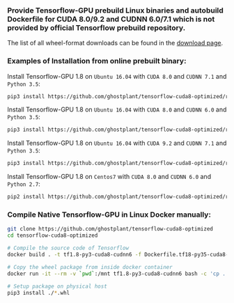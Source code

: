 ### Provide Tensorflow-GPU prebuild Linux binaries and autobuild Dockerfile for CUDA 8.0/9.2 and CUDNN 6.0/7.1 which is not provided by official Tensorflow prebuild repository.

The list of all wheel-format downloads can be found in the [download page](https://github.com/ghostplant/tensorflow-cuda8-cudnn6/releases).

### Examples of Installation from online prebuilt binary:

Install Tensorflow-GPU 1.8 on `Ubuntu 16.04` with `CUDA 8.0` and `CUDNN 7.1` and `Python 3.5`:
```sh
pip3 install https://github.com/ghostplant/tensorflow-cuda8-optimized/releases/download/tf1.8-py35-cuda8-cudnn71/tensorflow-1.8.0-cp35-cp35m-linux_x86_64.whl
```

Install Tensorflow-GPU 1.8 on `Ubuntu 16.04` with `CUDA 8.0` and `CUDNN 6.0` and `Python 3.5`:
```sh
pip3 install https://github.com/ghostplant/tensorflow-cuda8-optimized/releases/download/tf1.8-py35-cuda8-cudnn6/tensorflow-1.8.0-cp35-cp35m-linux_x86_64.whl
```

Install Tensorflow-GPU 1.8 on `Ubuntu 16.04` with `CUDA 9.2` and `CUDNN 7.1` and `Python 3.5`:
```sh
pip3 install https://github.com/ghostplant/tensorflow-cuda8-optimized/releases/download/tf1.8-py35-cuda92-cudnn71/tensorflow-1.8.0-cp35-cp35m-linux_x86_64.whl
```

Install Tensorflow-GPU 1.8 on `Centos7` with `CUDA 8.0` and `CUDNN 6.0` and `Python 2.7`:
```sh
pip2 install https://github.com/ghostplant/tensorflow-cuda8-optimized/releases/download/tf1.8-py27-cuda8-cudnn6-centos7/tensorflow-1.8.0-cp27-cp27mu-linux_x86_64.whl
```

### Compile Native Tensorflow-GPU in Linux Docker manually:
```sh
git clone https://github.com/ghostplant/tensorflow-cuda8-optimized
cd tensorflow-cuda8-optimized

# Compile the source code of Tensorflow
docker build . -t tf1.8-py3-cuda8-cudnn6 -f Dockerfile.tf18-py35-cuda8-cudnn6021-ubuntu

# Copy the wheel package from inside docker container
docker run -it --rm -v `pwd`:/mnt tf1.8-py3-cuda8-cudnn6 bash -c 'cp ../tensorflow_pkg/*.whl /mnt'

# Setup package on physical host
pip3 install ./*.whl
```
